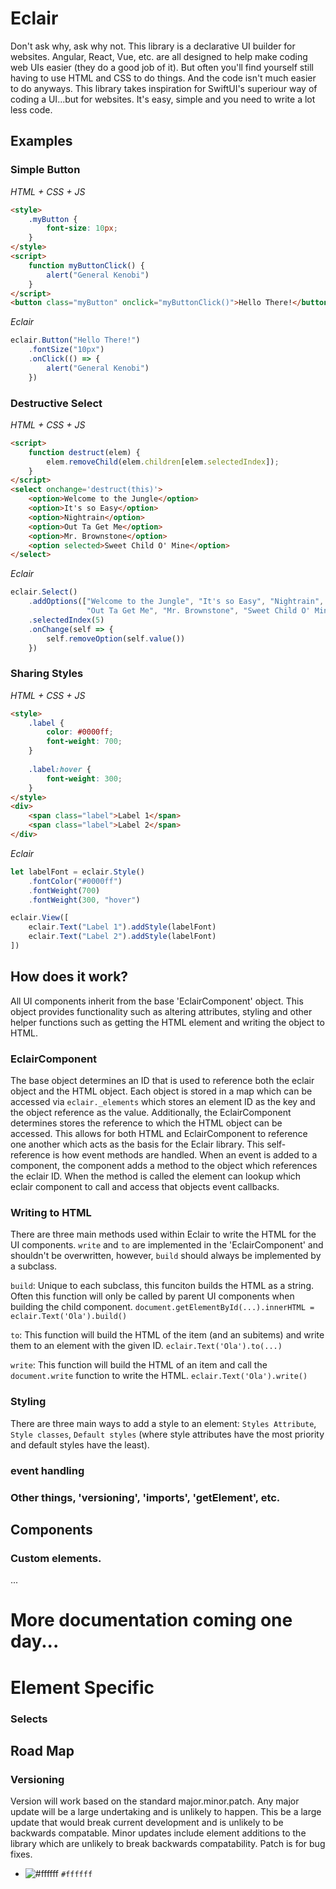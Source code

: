 # Eclair
Don't ask why, ask why not. This library is a declarative UI builder for websites. Angular, React, Vue, etc. are all designed to help make coding web UIs easier (they do a good job of it). But often you'll find yourself still having to use HTML and CSS to do things. And the code isn't much easier to do anyways. This library takes inspiration for SwiftUI's superiour way of coding a UI...but for websites. It's easy, simple and you need to write a lot less code.

## Examples
### Simple Button
_HTML + CSS + JS_
``` html
<style>
    .myButton {
        font-size: 10px;
    }
</style>
<script>
    function myButtonClick() {
        alert("General Kenobi")
    }
</script>
<button class="myButton" onclick="myButtonClick()">Hello There!</button>
```

_Eclair_
``` javascript
eclair.Button("Hello There!")
    .fontSize("10px")
    .onClick(() => {
        alert("General Kenobi")
    })
```

### Destructive Select
_HTML + CSS + JS_
``` html
<script>
    function destruct(elem) {
        elem.removeChild(elem.children[elem.selectedIndex]);
    }
</script>
<select onchange='destruct(this)'>
    <option>Welcome to the Jungle</option>
    <option>It's so Easy</option>
    <option>Nightrain</option>
    <option>Out Ta Get Me</option>
    <option>Mr. Brownstone</option>
    <option selected>Sweet Child O' Mine</option>
</select>
```

_Eclair_
``` javascript
eclair.Select()
    .addOptions(["Welcome to the Jungle", "It's so Easy", "Nightrain",
                 "Out Ta Get Me", "Mr. Brownstone", "Sweet Child O' Mine"])
    .selectedIndex(5)
    .onChange(self => {
        self.removeOption(self.value())
    })
```

### Sharing Styles
_HTML + CSS + JS_
``` html
<style>
    .label {
        color: #0000ff;
        font-weight: 700;
    }
    
    .label:hover {
        font-weight: 300;
    }
</style>
<div>
    <span class="label">Label 1</span>
    <span class="label">Label 2</span>
</div>
```

_Eclair_
``` javascript
let labelFont = eclair.Style()
    .fontColor("#0000ff")
    .fontWeight(700)
    .fontWeight(300, "hover")

eclair.View([
    eclair.Text("Label 1").addStyle(labelFont)
    eclair.Text("Label 2").addStyle(labelFont)
])
```

## How does it work?
All UI components inherit from the base 'EclairComponent' object. This object provides functionality such as altering attributes, styling and other helper functions such as getting the HTML element and writing the object to HTML. 

### EclairComponent
The base object determines an ID that is used to reference both the eclair object and the HTML object. Each object is stored in a map which can be accessed via `eclair._elements` which stores an element ID as the key and the object reference as the value. Additionally, the EclairComponent determines stores the reference to which the HTML object can be accessed. This allows for both HTML and EclairComponent to reference one another which acts as the basis for the Eclair library. This self-reference is how event methods are handled. When an event is added to a component, the component adds a method to the object which references the eclair ID. When the method is called the element can lookup which eclair component to call and access that objects event callbacks.

### Writing to HTML
There are three main methods used within Eclair to write the HTML for the UI components. `write` and `to` are implemented in the 'EclairComponent' and shouldn't be overwritten, however, `build` should always be implemented by a subclass.

`build`: Unique to each subclass, this funciton builds the HTML as a string. Often this function will only be called by parent UI components when building the child component. `document.getElementById(...).innerHTML = eclair.Text('Ola').build()`

`to`: This function will build the HTML of the item (and an subitems) and write them to an element with the given ID. `eclair.Text('Ola').to(...)`

`write`: This function will build the HTML of an item and call the `document.write` function to write the HTML. `eclair.Text('Ola').write()`

### Styling
There are three main ways to add a style to an element:
`Styles Attribute`, `Style classes`, `Default styles` (where style attributes have the most priority and default styles have the least). 
### event handling
### Other things, 'versioning', 'imports', 'getElement', etc.

## Components
### Custom elements.
...

# More documentation coming one day...
# Element Specific
### Selects


## Road Map
### Versioning
Version will work based on the standard major.minor.patch. Any major update will be a large undertaking and is unlikely to happen. This be a large update that would break current development and is unlikely to be backwards compatable. Minor updates include element additions to the library which are unlikely to break backwards compatability. Patch is for bug fixes.

- ![#ffffff](https://via.placeholder.com/15/ffffff/000000?text=+) `#ffffff`
